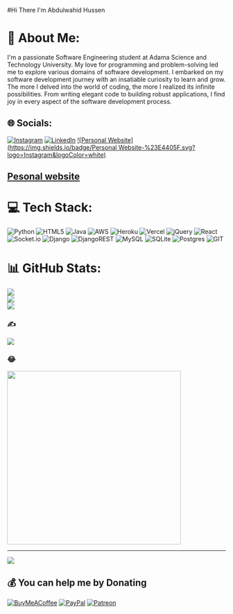 #Hi There I'm Abdulwahid Hussen

# 💫 About Me:
I'm a passionate Software Engineering student at Adama Science and Technology University. My love for programming and problem-solving led me to explore various domains of software development.
I embarked on my software development journey with an insatiable curiosity to learn and grow. The more I delved into the world of coding, the more I realized its infinite possibilities. From writing elegant code to building robust applications, I find joy in every aspect of the software development process.


## 🌐 Socials:
[![Instagram](https://img.shields.io/badge/Instagram-%23E4405F.svg?logo=Instagram&logoColor=white)](https://instagram.com/Alien11d) [![LinkedIn](https://img.shields.io/badge/LinkedIn-%230077B5.svg?logo=linkedin&logoColor=white)](https://linkedin.com/in/AbdulwahidHussen) [![Personal Website](https://img.shields.io/badge/Personal Website-%23E4405F.svg?logo=Instagram&logoColor=white)](https://capable-daifuku-fbe366.netlify.app/)
<a href="https://capable-daifuku-fbe366.netlify.app/"><h2>Pesonal website</h2> </a>

# 💻 Tech Stack:
![Python](https://img.shields.io/badge/python-3670A0?style=plastic&logo=python&logoColor=ffdd54) ![HTML5](https://img.shields.io/badge/html5-%23E34F26.svg?style=plastic&logo=html5&logoColor=white) ![Java](https://img.shields.io/badge/java-%23ED8B00.svg?style=plastic&logo=openjdk&logoColor=white) ![AWS](https://img.shields.io/badge/AWS-%23FF9900.svg?style=plastic&logo=amazon-aws&logoColor=white) ![Heroku](https://img.shields.io/badge/heroku-%23430098.svg?style=plastic&logo=heroku&logoColor=white) ![Vercel](https://img.shields.io/badge/vercel-%23000000.svg?style=plastic&logo=vercel&logoColor=white) ![jQuery](https://img.shields.io/badge/jquery-%230769AD.svg?style=plastic&logo=jquery&logoColor=white) ![React](https://img.shields.io/badge/react-%2320232a.svg?style=plastic&logo=react&logoColor=%2361DAFB) ![Socket.io](https://img.shields.io/badge/Socket.io-black?style=plastic&logo=socket.io&badgeColor=010101) ![Django](https://img.shields.io/badge/django-%23092E20.svg?style=plastic&logo=django&logoColor=white) ![DjangoREST](https://img.shields.io/badge/DJANGO-REST-ff1709?style=plastic&logo=django&logoColor=white&color=ff1709&labelColor=gray) ![MySQL](https://img.shields.io/badge/mysql-%2300000f.svg?style=plastic&logo=mysql&logoColor=white) ![SQLite](https://img.shields.io/badge/sqlite-%2307405e.svg?style=plastic&logo=sqlite&logoColor=white) ![Postgres](https://img.shields.io/badge/postgres-%23316192.svg?style=plastic&logo=postgresql&logoColor=white) ![GIT](https://img.shields.io/badge/Git-fc6d26?style=plastic&logo=git&logoColor=white)
# 📊 GitHub Stats:
![](https://github-readme-stats.vercel.app/api?username=AbdulwahidHusein&theme=dark&hide_border=false&include_all_commits=true&count_private=true)<br/>
![](https://github-readme-streak-stats.herokuapp.com/?user=AbdulwahidHusein&theme=dark&hide_border=false)<br/>
![](https://github-readme-stats.vercel.app/api/top-langs/?username=AbdulwahidHusein&theme=dark&hide_border=false&include_all_commits=true&count_private=true&layout=compact)

### ✍️ 
![](https://quotes-github-readme.vercel.app/api?type=horizontal&theme=radical)

### 😂 
<img src='https://randommeme-five.vercel.app/' style="height: 400px;"/>

---
[![](https://visitcount.itsvg.in/api?id=AbdulwahidHusein&icon=0&color=0)](https://visitcount.itsvg.in)

  ## 💰 You can help me by Donating
  [![BuyMeACoffee](https://img.shields.io/badge/Buy%20Me%20a%20Coffee-ffdd00?style=for-the-badge&logo=buy-me-a-coffee&logoColor=black)](https://buymeacoffee.com/Coffee) [![PayPal](https://img.shields.io/badge/PayPal-00457C?style=for-the-badge&logo=paypal&logoColor=white)](https://paypal.me/mYpaypal) [![Patreon](https://img.shields.io/badge/Patreon-F96854?style=for-the-badge&logo=patreon&logoColor=white)](https://patreon.com/petrion) 

  
<!-- Proudly created with GPRM ( https://gprm.itsvg.in ) -->
